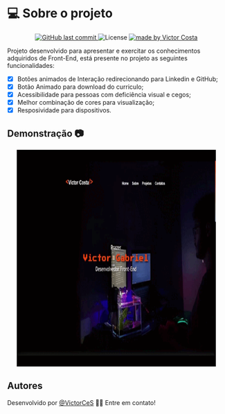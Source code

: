 # 💻 Sobre o projeto

<p align="center">

<a href="https://github.com/VictorCeSilva/Portifolio/commits/master">
    <img alt="GitHub last commit" src="https://img.shields.io/github/last-commit/VictorCeSilva/Portifolio">
  </a>


<img alt="License" src="https://img.shields.io/badge/license-MIT-brightgreen">
   <a href="https://github.com/VictorCeSilva/Portifolio/stargazers">
   
  </a>
  <a href="https://rocketseat.com.br">
    <img alt="made by Victor Costa" src="https://img.shields.io/badge/made%20by-VictorCosta-%237519C1">
</a>


Projeto desenvolvido para apresentar e exercitar os conhecimentos adquiridos de Front-End, está presente no projeto as seguintes funcionalidades:


- [x] Botões animados de Interação redirecionando para Linkedin e GitHub;
- [x] Botão Animado para download do curriculo;
- [x] Acessibilidade para pessoas com deficiência visual e cegos; 
- [x] Melhor combinação de cores para visualização;
- [x] Resposividade para dispositivos.

## Demonstração 📷 

<p align="center">
  <img width="460" height="500" src="gifs/gif_portfolio.gif">
</p>


## Autores

Desenvolvido por [@VictorCeS](https://github.com/VictorCeSilva)
👋🏽 Entre em contato! 

